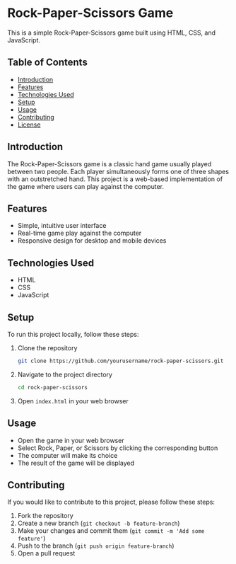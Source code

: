# Rock-Paper-Scissors Game

This is a simple Rock-Paper-Scissors game built using HTML, CSS, and JavaScript.

## Table of Contents

- [Introduction](#introduction)
- [Features](#features)
- [Technologies Used](#technologies-used)
- [Setup](#setup)
- [Usage](#usage)
- [Contributing](#contributing)
- [License](#license)

## Introduction

The Rock-Paper-Scissors game is a classic hand game usually played between two people. Each player simultaneously forms one of three shapes with an outstretched hand. This project is a web-based implementation of the game where users can play against the computer.

## Features

- Simple, intuitive user interface
- Real-time game play against the computer
- Responsive design for desktop and mobile devices

## Technologies Used

- HTML
- CSS
- JavaScript

## Setup

To run this project locally, follow these steps:

1. Clone the repository
    ```bash
    git clone https://github.com/yourusername/rock-paper-scissors.git
    ```
2. Navigate to the project directory
    ```bash
    cd rock-paper-scissors
    ```
3. Open `index.html` in your web browser

## Usage

- Open the game in your web browser
- Select Rock, Paper, or Scissors by clicking the corresponding button
- The computer will make its choice
- The result of the game will be displayed

## Contributing

If you would like to contribute to this project, please follow these steps:

1. Fork the repository
2. Create a new branch (`git checkout -b feature-branch`)
3. Make your changes and commit them (`git commit -m 'Add some feature'`)
4. Push to the branch (`git push origin feature-branch`)
5. Open a pull request

